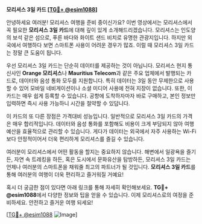 **모리셔스 3일 카드 [[TG💪+ @esim1088](https://t.me/s/esim1088)]**

안녕하세요 여러분! 모리셔스 여행을 준비 중이신가요? 이번 영상에서는 모리셔스에서 꼭 필요한 **모리셔스 3일 카드**에 대해 깊이 있게 소개해드리겠습니다. 모리셔스는 인도양의 보석 같은 섬으로, 푸른 바다와 화이트 샌드 비치로 유명한 관광지입니다. 하지만 외국에서 여행하다 보면 스마트폰 사용이 어려운 경우가 많죠. 이럴 때 모리셔스 3일 카드는 정말 큰 도움이 됩니다.

우선 모리셔스 3일 카드는 단순히 데이터를 제공하는 것이 아닙니다. 모리셔스 현지 통신사인 **Orange 모리셔스**나 **Mauritius Telecom**과 같은 주요 업체에서 발행되는 카드로, 데이터와 음성 통화 모두를 지원합니다. 특히 데이터는 3일 동안 무제한으로 사용할 수 있어 모바일 네비게이션이나 소셜 미디어 사용에 전혀 지장이 없습니다. 또한, 이 카드는 매우 쉽게 등록할 수 있습니다. 공항에 도착하자마자 바로 구매하고, 본인 정보만 입력하면 즉시 사용 가능하니 시간을 절약할 수 있답니다.

이 카드의 또 다른 장점은 가격대비 성능입니다. 일반적으로 모리셔스 3일 카드의 가격은 매우 합리적입니다. 데이터와 음성 통화를 포함해도 비용이 크게 부담되지 않아 여행 예산을 효율적으로 관리할 수 있습니다. 게다가 데이터는 외국에서 자주 사용하는 Wi-Fi보다 안정적이어서 더욱 편리하게 모리셔스를 즐길 수 있습니다.

여러분이 모리셔스에서 어떤 활동을 할지는 중요하지 않습니다. 해변에서 일광욕을 즐기든, 자연 속 트레킹을 하든, 혹은 도시에서 문화유산을 탐방하든, 모리셔스 3일 카드는 언제나 여러분의 스마트폰을 채워줄 최고의 파트너가 될 것입니다. **모리셔스 3일 카드**를 통해 여러분의 여행이 더욱 편리하고 즐거워질 거예요!

혹시 더 궁금한 점이 있다면 아래 링크를 통해 자세히 확인해보세요. **TG💪+ @esim1088**에서 다양한 정보와 팁을 얻을 수 있습니다. 이제 모리셔스로의 여정을 준비하세요. 안전하고 즐거운 여행 되세요!

[[TG💪+ @esim1088](https://t.me/s/esim1088) ![Image](https://i.postimg.cc/Y0z9fWf4/image.png)]